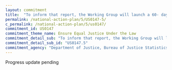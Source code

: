 ```yaml
---
layout: commitment
title:  "To inform that report, the Working Group will launch a 60- day comment period and host a series of listening sessions to solicit input from members of the public across the nation."
permalink: /national-action-plan/5/US0147-5/
c_permalink: /national-action-plan/5/us0147/
commitment_id: US0147
commitment_theme_name: Ensure Equal Justice Under the Law
commitment_detail_sub: "To inform that report, the Working Group will launch a 60- day comment period and host a series of listening sessions to solicit input from members of the public across the nation."
commitment_detail_sub_id: "US0147.5"
commitment_agency: "Department of Justice, Bureau of Justice Statistics"
---
```


Progress update pending